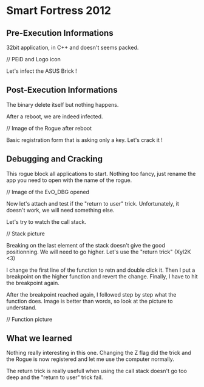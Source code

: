 # Smart Fortress 2012

## Pre-Execution Informations

32bit application, in C++ and doesn't seems packed.

// PEiD and Logo icon

Let's infect the ASUS Brick !

## Post-Execution Informations

The binary delete itself but nothing happens.

After a reboot, we are indeed infected.

// Image of the Rogue after reboot

Basic registration form that is asking only a key. Let's crack it !

## Debugging and Cracking

This rogue block all applications to start. Nothing too fancy, just rename the app you need to open with the name of the rogue.

// Image of the EvO_DBG opened

Now let's attach and test if the "return to user" trick. Unfortunately, it doesn't work, we will need something else.

Let's try to watch the call stack.

// Stack picture

Breaking on the last element of the stack doesn't give the good positionning. We will need to go higher. Let's use the "return trick" (Xyl2K <3)

I change the first line of the function to retn and double click it. Then I put a breakpoint on the higher function and revert the change. Finally, I have to hit the breakpoint again.

After the breakpoint reached again, I followed step by step what the function does. Image is better than words, so look at the picture to understand.

// Function picture

## What we learned

Nothing really interesting in this one. Changing the Z flag did the trick and the Rogue is now registered and let me use the computer normally.

The return trick is really usefull when using the call stack doesn't go too deep and the "return to user" trick fail.
